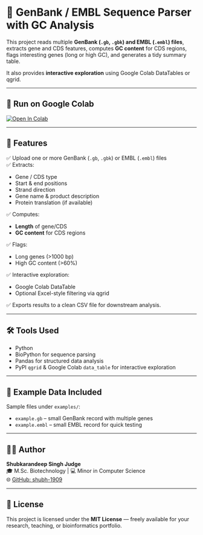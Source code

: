 # 🧬 GenBank / EMBL Sequence Parser with GC Analysis

This project reads multiple **GenBank (`.gb`, `.gbk`) and EMBL (`.embl`) files**, extracts gene and CDS features, computes **GC content** for CDS regions, flags interesting genes (long or high GC), and generates a tidy summary table.

It also provides **interactive exploration** using Google Colab DataTables or qgrid.

---

## 🚀 Run on Google Colab

[![Open In Colab](https://colab.research.google.com/assets/colab-badge.svg)](https://colab.research.google.com/github/shubh-1909/genbank-embl-sequence-parser/blob/main/notebooks/GenBank_EMBL_Parser.ipynb)

---

## 🔬 Features

✅ Upload one or more GenBank (`.gb`, `.gbk`) or EMBL (`.embl`) files  
✅ Extracts:
- Gene / CDS type
- Start & end positions
- Strand direction
- Gene name & product description
- Protein translation (if available)  

✅ Computes:
- **Length** of gene/CDS
- **GC content** for CDS regions  

✅ Flags:
- Long genes (>1000 bp)
- High GC content (>60%)

✅ Interactive exploration:
- Google Colab DataTable
- Optional Excel-style filtering via qgrid

✅ Exports results to a clean CSV file for downstream analysis.

---

## 🛠 Tools Used

- Python
- BioPython for sequence parsing
- Pandas for structured data analysis
- PyPI `qgrid` & Google Colab `data_table` for interactive exploration

---

## 🧬 Example Data Included

Sample files under `examples/`:
- `example.gb` – small GenBank record with multiple genes
- `example.embl` – small EMBL record for quick testing

---

## 👨‍💻 Author

**Shubkarandeep Singh Judge**  
🎓 M.Sc. Biotechnology | 💻 Minor in Computer Science  
🌐 [GitHub: shubh-1909](https://github.com/shubh-1909)

---

## 📜 License

This project is licensed under the **MIT License** — freely available for your research, teaching, or bioinformatics portfolio.


